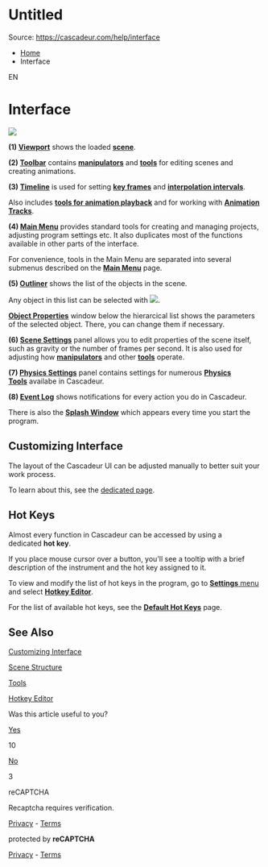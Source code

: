 # Untitled

Source: https://cascadeur.com/help/interface

- [Home](https://cascadeur.com/help)
- Interface

EN

# Interface

![](https://cascadeur.com/images/category/2023/05/23/655f2f1cfa3cd2b537e9961c7bbb36c6.png)

**(1) [Viewport](https://cascadeur.com/help/category/10)** shows the loaded **[scene](https://cascadeur.com/help/category/29)**.

**(2) [Toolbar](https://cascadeur.com/help/category/12)** contains [**manipulators**](https://cascadeur.com/help/category/27) and [**tools**](https://cascadeur.com/help/category/16) for editing scenes and creating animations.

**(3) [Timeline](https://cascadeur.com/help/category/14)** is used for setting [**key frames**](https://cascadeur.com/help/category/34) and [**interpolation intervals**](https://cascadeur.com/help/category/21).

Also includes [**tools for animation playback**](https://cascadeur.com/help/playback_tools) and for working with [**Animation Tracks**](https://cascadeur.com/help/animation_tracks).

**(4) [Main Menu](https://cascadeur.com/help/category/11)** provides standard tools for creating and managing projects, adjusting program settings etc. It also duplicates most of the functions available in other parts of the interface.

For convenience, tools in the Main Menu are separated into several submenus described on the **[Main Menu](https://cascadeur.com/help/category/11)** page.

**(5) [Outliner](https://cascadeur.com/help/category/56)** shows the list of the objects in the scene.

Any object in this list can be selected with ![](https://cascadeur.com/images/category/2019/06/03dd1717d2a6c134e112dec1ffe9d9c548.png).

[**Object Properties**](https://cascadeur.com/help/object_properties) window below the hierarcical list shows the parameters of the selected object. There, you can change them if necessary.

**(6) [Scene Settings](https://cascadeur.com/help/category/55)** panel allows you to edit properties of the scene itself, such as gravity or the number of frames per second. It is also used for adjusting how [**manipulators**](https://cascadeur.com/help/category/27) and other [**tools**](https://cascadeur.com/help/category/16) operate.

**(7) [Physics Settings](https://cascadeur.com/help/interface/physics_settings)** panel contains settings for numerous [**Physics Tools**](https://cascadeur.com/help/tools/physics_tools) availabe in Cascadeur.

**(8) [Event Log](https://cascadeur.com/help/event_log)** shows notifications for every action you do in Cascadeur.

There is also the [**Splash Window**](https://cascadeur.com/help/splash_window) which appears every time you start the program.

## Customizing Interface

The layout of the Cascadeur UI can be adjusted manually to better suit your work process.

To learn about this, see the [dedicated page](https://cascadeur.com/help/category/196).

## Hot Keys

Almost every function in Cascadeur can be accessed by using a dedicated **hot key**.

If you place mouse cursor over a button, you'll see a tooltip with a brief description of the instrument and the hot key assigned to it.

To view and modify the list of hot keys in the program, go to [**Settings** menu](https://cascadeur.com/help/interface/main_menu/settings_menu) and select [**Hotkey Editor**](https://cascadeur.com/help/category/67).

For the list of available hot keys, see the [**Default Hot Keys**](https://cascadeur.com/help/category/66) page.

## See Also

[Customizing Interface](https://cascadeur.com/help/category/196)

[Scene Structure](https://cascadeur.com/help/category/29)

[Tools](https://cascadeur.com/help/category/16)

[Hotkey Editor](https://cascadeur.com/help/category/67)

Was this article useful to you?

[Yes](https://cascadeur.com/help/rest/add-mark "Yes")

10

[No](https://cascadeur.com/help/rest/add-mark "No")

3

reCAPTCHA

Recaptcha requires verification.

[Privacy](https://www.google.com/intl/en/policies/privacy/) \- [Terms](https://www.google.com/intl/en/policies/terms/)

protected by **reCAPTCHA**

[Privacy](https://www.google.com/intl/en/policies/privacy/) \- [Terms](https://www.google.com/intl/en/policies/terms/)